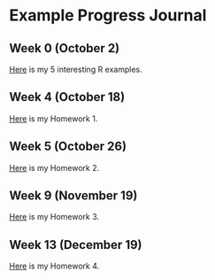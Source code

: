 # Example  Progress Journal
## Week 0 (October 2)
[Here](Files/interesting_examples.html ) is my 5 interesting R examples.

## Week 4 (October 18)
[Here](Files/Homework1.html ) is my Homework 1.

## Week 5 (October 26)
[Here](Files/Homework2.html ) is my Homework 2.

## Week 9 (November 19)
[Here](Files/Homework3.html ) is my Homework 3.

## Week 13 (December 19)
[Here](Files/Homework4.html ) is my Homework 4.
